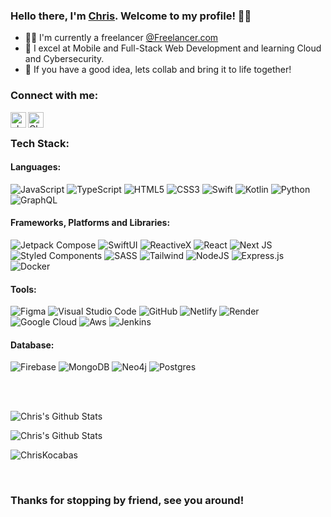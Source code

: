### Hello there, I'm [Chris][website]. Welcome to my profile! 🙋‍♂️

-  👨‍💻    I'm currently a freelancer [@Freelancer.com][freelancer]
-  🚀    I excel at Mobile and Full-Stack Web Development and learning Cloud and Cybersecurity.
-  🤔    If you have a good idea, lets collab and bring it to life together!

### Connect with me:

[<img align="left" alt="chriskocabas.com" height="25px" src="https://img.shields.io/website?color=%23424242&down_color=white&down_message=chriskocabas.com&label=%20&style=for-the-badge&up_color=white&up_message=chriskocabas.com&url=https%3A%2F%2Fchriskocabas.com" />][website]
[<img align="left" alt="Chris Kocabas | LinkedIn" height="25px" src="https://img.shields.io/badge/LinkedIn-0077B5?style=for-the-badge&logo=linkedin&logoColor=whitesvg" />][linkedin]

<br />


### Tech Stack:

#### Languages:
![JavaScript](https://img.shields.io/badge/javascript-%23323330.svg?style=for-the-badge&logo=javascript&logoColor=%23F7DF1E)
![TypeScript](https://img.shields.io/badge/typescript-%23007ACC.svg?style=for-the-badge&logo=typescript&logoColor=white)
![HTML5](https://img.shields.io/badge/html5-%23E34F26.svg?style=for-the-badge&logo=html5&logoColor=white)
![CSS3](https://img.shields.io/badge/css3-%231572B6.svg?style=for-the-badge&logo=css3&logoColor=white)
![Swift](https://img.shields.io/badge/swift-%23FF0000.svg?style=for-the-badge&logo=swift&logoColor=white)
![Kotlin](https://img.shields.io/badge/kotlin-purple.svg?style=for-the-badge&logo=kotlin&logoColor=white)
![Python](https://img.shields.io/badge/python-yellow.svg?style=for-the-badge&logo=python&logoColor=white)
![GraphQL](https://img.shields.io/badge/graphQL-%23dd00dd.svg?style=for-the-badge&logo=graphql&logoColor=#00C7B7)

#### Frameworks, Platforms and Libraries:

![Jetpack Compose](https://img.shields.io/badge/jetpack%20compose-%23333333.svg?style=for-the-badge&logo=android&logoColor=#00C7B7)
![SwiftUI](https://img.shields.io/badge/swiftui-%23000000.svg?style=for-the-badge&logo=ios&logoColor=#00C7B7)
![ReactiveX](https://img.shields.io/badge/reactivex-purple.svg?style=for-the-badge&logo=reactivex&logoColor=#00C7B7)
![React](https://img.shields.io/badge/react-%2320232a.svg?style=for-the-badge&logo=react&logoColor=%2361DAFB)
![Next JS](https://img.shields.io/badge/Next-black?style=for-the-badge&logo=next.js&logoColor=white)
![Styled Components](https://img.shields.io/badge/styled--components-DB7093?style=for-the-badge&logo=styled-components&logoColor=white)
![SASS](https://img.shields.io/badge/SASS-hotpink.svg?style=for-the-badge&logo=SASS&logoColor=white)
![Tailwind](https://img.shields.io/badge/tailwind-%232E7EEA.svg?style=for-the-badge&logo=tailwindcss&logoColor=white)
![NodeJS](https://img.shields.io/badge/node.js-6DA55F?style=for-the-badge&logo=node.js&logoColor=white)
![Express.js](https://img.shields.io/badge/express.js-%23404d59.svg?style=for-the-badge&logo=express&logoColor=%2361DAFB)
![Docker](https://img.shields.io/badge/docker-white.svg?style=for-the-badge&logo=docker&logoColor=#00C7B7)

#### Tools:

![Figma](https://img.shields.io/badge/figma-%23F24E1E.svg?style=for-the-badge&logo=figma&logoColor=white)
![Visual Studio Code](https://img.shields.io/badge/Visual%20Studio%20Code-0078d7.svg?style=for-the-badge&logo=visual-studio-code&logoColor=white)
![GitHub](https://img.shields.io/badge/github-%23121011.svg?style=for-the-badge&logo=github&logoColor=white)
![Netlify](https://img.shields.io/badge/netlify-%23000000.svg?style=for-the-badge&logo=netlify&logoColor=#00C7B7)
![Render](https://img.shields.io/badge/render-%23DD0000.svg?style=for-the-badge&logo=render&logoColor=#00C7B7)
![Google Cloud](https://img.shields.io/badge/Google%20Cloud-%234285F4.svg?style=for-the-badge&logo=google-cloud&logoColor=white)
![Aws](https://img.shields.io/badge/AWS-orange.svg?style=for-the-badge&logo=amazon&logoColor=white)
![Jenkins](https://img.shields.io/badge/jenkins-white.svg?style=for-the-badge&logo=jenkins&logoColor=#00C7B7)

#### Database:

![Firebase](https://img.shields.io/badge/firebase-%23039BE5.svg?style=for-the-badge&logo=firebase)
![MongoDB](https://img.shields.io/badge/MongoDB-%234ea94b.svg?style=for-the-badge&logo=mongodb&logoColor=white)
![Neo4j](https://img.shields.io/badge/neo4j-%23000000.svg?style=for-the-badge&logo=neo4j&logoColor=#00C7B7)
![Postgres](https://img.shields.io/badge/postgres-%23316192.svg?style=for-the-badge&logo=postgresql&logoColor=white)



<br />
<br />

<p>
<img alt="Chris's Github Stats" src="https://github-readme-stats.vercel.app/api/top-langs/?username=ChrisMKocabas&layout=compact&langs_count=8&theme=radical" />
</p>

<p>
<img alt="Chris's Github Stats" src="[https://github-readme-stats-ebon-gamma.vercel.app/api?username=ChrisMKocabas&show_icons=true&count_private=true&hide_border=true&theme=radical](https://github-readme-stats-ebon-gamma.vercel.app/api?username=ChrisMKocabas&show_icons=true&count_private=true&hide_border=true&theme=radical)"/>

<img src="https://github-readme-streak-stats.herokuapp.com/?user=ChrisMKocabas&theme=radical" alt="ChrisKocabas" /></p>

<br />

### Thanks for stopping by friend, see you around!

[website]: https://www.chriskocabas.com
[linkedin]: https://www.linkedin.com/in/chris-kocabas
[freelancer]: https://freelancer.com
